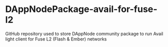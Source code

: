# DAppNodePackage-avail-for-fuse-l2
GitHub repository used to store DAppNode community package to run Avail light client for Fuse L2 (Flash &amp; Ember) networks
